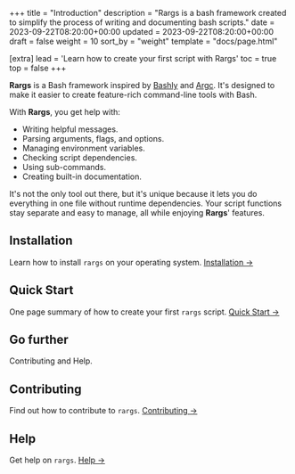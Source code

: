 +++
title = "Introduction"
description = "Rargs is a bash framework created to simplify the process of writing and documenting bash scripts."
date = 2023-09-22T08:20:00+00:00
updated = 2023-09-22T08:20:00+00:00
draft = false
weight = 10
sort_by = "weight"
template = "docs/page.html"

[extra]
lead = 'Learn how to create your first script with Rargs'
toc = true
top = false
+++

**Rargs** is a Bash framework inspired by [Bashly](https://bashly.dannyb.co/) and [Argc](https://github.com/sigoden/argc). It's designed to make it easier to create feature-rich command-line tools with Bash.

With **Rargs**, you get help with:

- Writing helpful messages.
- Parsing arguments, flags, and options.
- Managing environment variables.
- Checking script dependencies.
- Using sub-commands.
- Creating built-in documentation.

It's not the only tool out there, but it's unique because it lets you do everything in one file without runtime dependencies. Your script functions stay separate and easy to manage, all while enjoying **Rargs**' features.

## Installation

Learn how to install `rargs` on your operating system. [Installation →](../installation/)

## Quick Start

One page summary of how to create your first `rargs` script. [Quick Start →](../quick-start/)

## Go further

Contributing and Help.

## Contributing

Find out how to contribute to `rargs`. [Contributing →](../../contributing/how-to-contribute/)

## Help

Get help on `rargs`. [Help →](../../help/faq/)
